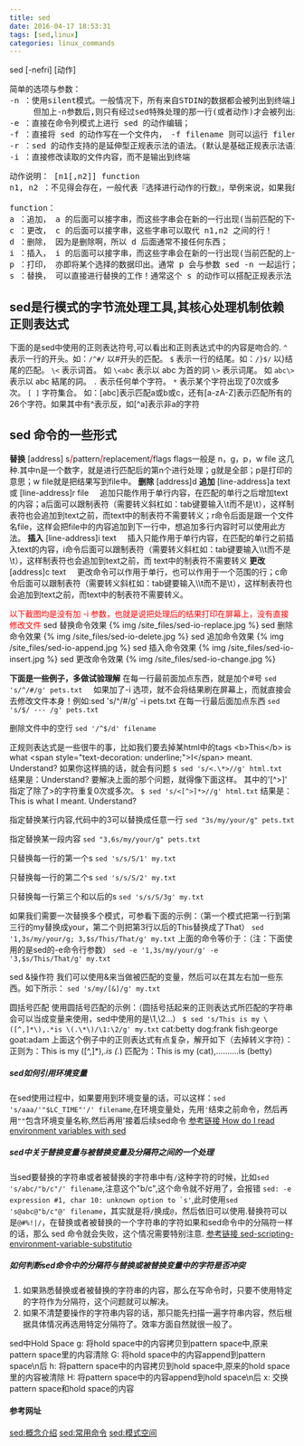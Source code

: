 ```yaml
---
title: sed
date: 2016-04-17 18:53:31
tags: [sed,linux]
categories: linux_commands 
---
```


sed [-nefri] [动作]
<pre>简单的选项与参数：
-n ：使用silent模式。一般情况下，所有来自STDIN的数据都会被列出到终端上
     但加上-n参数后,则只有经过sed特殊处理的那一行(或者动作)才会被列出来
-e ：直接在命令列模式上进行 sed 的动作编辑；
-f ：直接将 sed 的动作写在一个文件内， -f filename 则可以运行 filename 内的 sed 动作；
-r ：sed 的动作支持的是延伸型正规表示法的语法。(默认是基础正规表示法语法)
-i ：直接修改读取的文件内容，而不是输出到终端</pre>

<pre>动作说明： [n1[,n2]] function
n1, n2 ：不见得会存在，一般代表『选择进行动作的行数』，举例来说，如果我的动作是需要在10到 20行之间进行的，则『 10,20[动作行为] 』

function：
a ：追加， a 的后面可以接字串，而这些字串会在新的一行出现(当前匹配的下一行)
c ：更改， c 的后面可以接字串，这些字串可以取代 n1,n2 之间的行！
d ：删除， 因为是删除啊，所以 d 后面通常不接任何东西；
i ：插入， i 的后面可以接字串，而这些字串会在新的一行出现(当前匹配的上一行)；
p ：打印， 亦即将某个选择的数据印出。通常 p 会与参数 sed -n 一起运行；
s ：替换， 可以直接进行替换的工作！通常这个 s 的动作可以搭配正规表示法！例如 1,20s/old/new/g </pre>
<!--more-->

## sed是行模式的字节流处理工具,其核心处理机制依赖正则表达式

下面的是sed中使用的正则表达符号,可以看出和正则表达式中的内容是吻合的.
``^`` 表示一行的开头。如：```/^#/``` 以#开头的匹配。
``$`` 表示一行的结尾。如：```/}$/```  以}结尾的匹配。
``\<`` 表示词首。 如 ```\<abc``` 表示以 abc 为首的詞
``\>`` 表示词尾。 如 ```abc\>```  表示以 abc 結尾的詞。
``.`` 表示任何单个字符。
``*`` 表示某个字符出现了0次或多次。
``[ ]`` 字符集合。 如：[abc]表示匹配a或b或c，还有[a-zA-Z]表示匹配所有的26个字符。如果其中有^表示反，如[^a]表示非a的字符

## sed 命令的一些形式

<b>替换</b> [address] s<font size="3" color="red">/</font>pattern<font  size="3" color="red">/</font>replacement<font size="3" color="red">/</font>flags
flags一般是 n，g，p，w file 这几种.其中n是一个数字，就是进行匹配后的第n个进行处理；g就是全部；p是打印的意思；w file就是把结果写到file中。
<b>删除</b> [address]d
<b>追加</b> [line-address]a text 或  [line-address]r file
&nbsp;&nbsp;&nbsp;&nbsp;追加只能作用于单行内容，在匹配的单行之后增加text的内容；a后面可以跟制表符（需要转义斜杠如：tab键要输入\\t而不是\t），这样制表符也会追加到text之前，而text中的制表符不需要转义；r命令后面是跟一个文件名file，这样会把file中的内容追加到下一行中，想追加多行内容时可以使用此方法。
<b>插入</b> [line-address]i text
&nbsp;&nbsp;&nbsp;&nbsp;插入只能作用于单行内容，在匹配的单行之前插入text的内容，i命令后面可以跟制表符（需要转义斜杠如：tab键要输入\\\\t而不是\\t），这样制表符也会追加到text之前，而 text中的制表符不需要转义
<b>更改</b> [address]c text
&nbsp;&nbsp;&nbsp;&nbsp;更改命令可以作用于单行，也可以作用于一个范围的行；c命令后面可以跟制表符（需要转义斜杠如：tab键要输入\\\\t而不是\t），这样制表符也会追加到text之前，而text中的制表符不需要转义。

<font color="red">以下截图均是没有加 -i 参数，也就是说把处理后的结果打印在屏幕上，没有直接修改文件</font>
sed 替换命令效果
{% img /site_files/sed-io-replace.jpg %}
sed 删除命令效果
{% img /site_files/sed-io-delete.jpg %}
sed 追加命令效果
{% img /site_files/sed-io-append.jpg %}
sed 插入命令效果
{% img /site_files/sed-io-insert.jpg %}
sed 更改命令效果
{% img /site_files/sed-io-change.jpg %}

**下面是一些例子，多做试验理解**
在每一行最前面加点东西，就是加个#号
``sed 's/^/#/g' pets.txt``
&nbsp;&nbsp;&nbsp;&nbsp;如果加了-i 选项，就不会将结果刷在屏幕上，而就直接会去修改文件本身！例如:sed 's/^/#/g' -i pets.txt
在每一行最后面加点东西
``sed 's/$/ --- /g' pets.txt``

删除文件中的空行
``sed '/^$/d' filename``

正规则表达式是一些很牛的事，比如我们要去掉某html中的tags
&lt;b&gt;This&lt;/b&gt; is what &lt;span style="text-decoration: underline;"&gt;I&lt;/span&gt; meant. Understand?
如果你这样搞的话，就会有问题
``$ sed 's/<.\*>//g' html.txt ``
结果是：Understand?
要解决上面的那个问题，就得像下面这样。
其中的'[^>]' 指定了除了>的字符重复0次或多次。
``$ sed 's/<[^>]*>//g' html.txt``
结果是：This is what I meant. Understand?

指定替换某行内容,代码中的3可以替换成任意一行
``sed "3s/my/your/g" pets.txt``

指定替换某一段内容
``sed "3,6s/my/your/g" pets.txt``

只替换每一行的第一个s
``sed 's/s/S/1' my.txt``

只替换每一行的第二个s
``sed 's/s/S/2' my.txt``

只替换每一行第三个和以后的s
``sed 's/s/S/3g' my.txt``

如果我们需要一次替换多个模式，可参看下面的示例：（第一个模式把第一行到第三行的my替换成your，第二个则把第3行以后的This替换成了That）
``sed '1,3s/my/your/g; 3,$s/This/That/g' my.txt``
上面的命令等价于：（注：下面使用的是sed的-e命令行参数）
``sed -e '1,3s/my/your/g' -e '3,$s/This/That/g' my.txt``

sed &操作符
我们可以使用&来当做被匹配的变量，然后可以在其左右加一些东西。如下所示：
``sed 's/my/[&]/g' my.txt``

圆括号匹配
使用圆括号匹配的示例：（圆括号括起来的正则表达式所匹配的字符串会可以当成变量来使用，sed中使用的是\1,\2…）
``$ sed 's/This is my \([^,]*\),.*is \(.\*\)/\1:\2/g' my.txt``
cat:betty
dog:frank
fish:george
goat:adam
上面这个例子中的正则表达式有点复杂，解开如下（去掉转义字符）：
正则为：This is my ([^,]*),.*is (.*)
匹配为：This is my (cat),……….is (betty)

##### sed如何引用环境变量
在sed使用过程中，如果要用到环境变量的话，可以这样：``sed 's/aaa/'"$LC_TIME"'/' filename``,在环境变量处，先用``'``结束之前命令，然后再用``""``包含环境变量名称,然后再用'接着后续sed命令
[参考链接 How do I read environment variables with sed](http://www.linuxtopia.org/online_books/linux_tool_guides/the_sed_faq/sedfaq4_018.html)
##### sed中关于替换变量与被替换变量及分隔符之间的一个处理
当sed要替换的字符串或者被替换的字符串中有``/``这种字符的时候，比如``sed 's/abc/"b/c"/' filename``,注意这个"b/c",这个命令就不好用了，会报错 ``sed: -e expression #1, char 10: unknown option to `s'``,此时使用``sed 's@abc@"b/c"@' filename``，其实就是将``/``换成``@``，然后依旧可以使用.替换符可以是``@#%!|/``，在替换或者被替换的一个字符串的字符如果和sed命令中的分隔符一样的话，那么 sed 命令就会失败，这个情况需要特别注意.
[参考链接 sed-scripting-environment-variable-substitutio](http://stackoverflow.com/questions/584894/sed-scripting-environment-variable-substitution)
##### 如何判断sed命令中的分隔符与替换或被替换变量中的字符是否冲突
1. 如果熟悉替换或者被替换的字符串的内容，那么在写命令时，只要不使用特定的字符作为分隔符，这个问题就可以解决。
2. 如果不清楚要操作的字符串内容的话，那只能先扫描一遍字符串内容，然后根据具体情况再选用特定分隔符了。效率方面自然就很一般了。

sed中Hold Space
g: 将hold space中的内容拷贝到pattern space中,原来pattern space里的内容清除
G: 将hold space中的内容append到pattern space\n后
h: 将pattern space中的内容拷贝到hold space中,原来的hold space里的内容被清除
H: 将pattern space中的内容append到hold space\n后
x: 交换pattern space和hold space的内容

#### 参考网址
[sed:概念介绍](http://blog.csdn.net/itsenlin/article/details/20784191)
[sed:常用命令](http://blog.csdn.net/itsenlin/article/details/20814051)
[sed:模式空间](http://blog.csdn.net/itsenlin/article/details/21129405)
